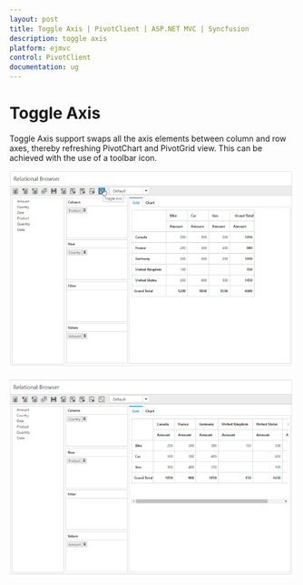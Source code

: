 ```yaml
---
layout: post
title: Toggle Axis | PivotClient | ASP.NET MVC | Syncfusion
description: toggle axis
platform: ejmvc
control: PivotClient
documentation: ug
---
```


# Toggle Axis


Toggle Axis support swaps all the axis elements between column and row axes, thereby refreshing PivotChart and PivotGrid view. This can be achieved with the use of a toolbar icon.

![Toggle axis in ASP NET MVC pivot client control](Toggle-Axis_images/toggleaxisbefore.png)

![Toggled visiblity of elements in ASP NET MVC pivot client control](Toggle-Axis_images/toggleaxisafter.png)

